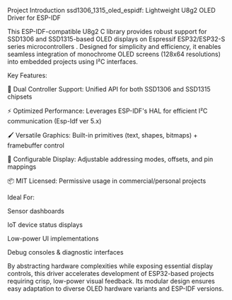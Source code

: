 Project Introduction
ssd1306_1315_oled_espidf: Lightweight U8g2 OLED Driver for ESP-IDF 

This ESP-IDF-compatible U8g2  C library provides robust support for SSD1306 and SSD1315-based OLED displays on Espressif ESP32/ESP32-S series microcontrollers . Designed for simplicity and efficiency, it enables seamless integration of monochrome OLED screens (128x64 resolutions) into embedded projects using I²C interfaces.

Key Features:

🎯 Dual Controller Support: Unified API for both SSD1306 and SSD1315 chipsets 

⚡ Optimized Performance: Leverages ESP-IDF's HAL for efficient I²C communication (Esp-Idf ver 5.x)

🖌️ Versatile Graphics: Built-in primitives (text, shapes, bitmaps) + framebuffer control

🔧 Configurable Display: Adjustable addressing modes, offsets, and pin mappings

📦 MIT Licensed: Permissive usage in commercial/personal projects

Ideal For:

Sensor dashboards

IoT device status displays

Low-power UI implementations

Debug consoles & diagnostic interfaces

By abstracting hardware complexities while exposing essential display controls, this driver accelerates development of ESP32-based projects requiring crisp, low-power visual feedback. Its modular design ensures easy adaptation to diverse OLED hardware variants and ESP-IDF versions.
